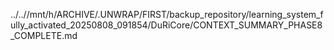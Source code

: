 ../..//mnt/h/ARCHIVE/.UNWRAP/FIRST/backup_repository/learning_system_fully_activated_20250808_091854/DuRiCore/CONTEXT_SUMMARY_PHASE8_COMPLETE.md